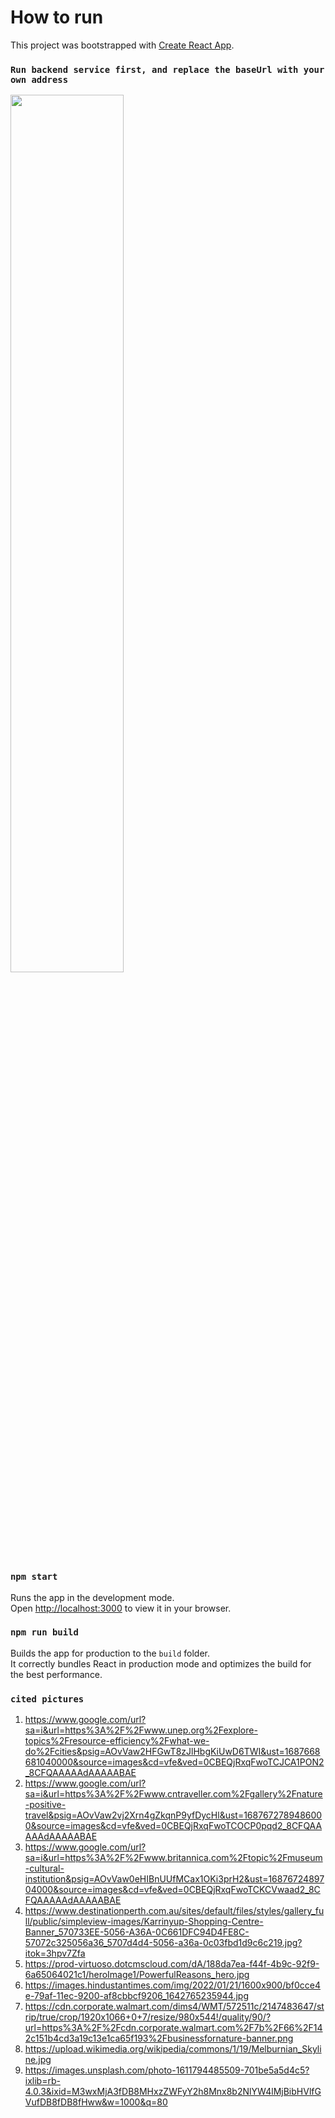 # How to run

This project was bootstrapped with [Create React App](https://github.com/facebook/create-react-app).

### `Run backend service first, and replace the baseUrl with your own address`
<img src=/img/http.jpeg height=60% width=60%/>

### `npm start`
Runs the app in the development mode.\
Open [http://localhost:3000](http://localhost:3000) to view it in your browser.

### `npm run build`

Builds the app for production to the `build` folder.\
It correctly bundles React in production mode and optimizes the build for the best performance.

### `cited pictures`
1. https://www.google.com/url?sa=i&url=https%3A%2F%2Fwww.unep.org%2Fexplore-topics%2Fresource-efficiency%2Fwhat-we-do%2Fcities&psig=AOvVaw2HFGwT8zJlHbgKiUwD6TWI&ust=1687668681040000&source=images&cd=vfe&ved=0CBEQjRxqFwoTCJCA1PON2_8CFQAAAAAdAAAAABAE
2. https://www.google.com/url?sa=i&url=https%3A%2F%2Fwww.cntraveller.com%2Fgallery%2Fnature-positive-travel&psig=AOvVaw2vj2Xrn4gZkqnP9yfDycHl&ust=1687672789486000&source=images&cd=vfe&ved=0CBEQjRxqFwoTCOCP0pqd2_8CFQAAAAAdAAAAABAE
3. https://www.google.com/url?sa=i&url=https%3A%2F%2Fwww.britannica.com%2Ftopic%2Fmuseum-cultural-institution&psig=AOvVaw0eHIBnUUfMCax1OKi3prH2&ust=1687672489704000&source=images&cd=vfe&ved=0CBEQjRxqFwoTCKCVwaad2_8CFQAAAAAdAAAAABAE
4. https://www.destinationperth.com.au/sites/default/files/styles/gallery_full/public/simpleview-images/Karrinyup-Shopping-Centre-Banner_570733EE-5056-A36A-0C661DFC94D4FE8C-57072c325056a36_5707d4d4-5056-a36a-0c03fbd1d9c6c219.jpg?itok=3hpv7Zfa
5. https://prod-virtuoso.dotcmscloud.com/dA/188da7ea-f44f-4b9c-92f9-6a65064021c1/heroImage1/PowerfulReasons_hero.jpg
6. https://images.hindustantimes.com/img/2022/01/21/1600x900/bf0cce4e-79af-11ec-9200-af8cbbcf9206_1642765235944.jpg
7. https://cdn.corporate.walmart.com/dims4/WMT/572511c/2147483647/strip/true/crop/1920x1066+0+7/resize/980x544!/quality/90/?url=https%3A%2F%2Fcdn.corporate.walmart.com%2F7b%2F66%2F142c151b4cd3a19c13e1ca65f193%2Fbusinessfornature-banner.png
8. https://upload.wikimedia.org/wikipedia/commons/1/19/Melburnian_Skyline.jpg
9. https://images.unsplash.com/photo-1611794485509-701be5a5d4c5?ixlib=rb-4.0.3&ixid=M3wxMjA3fDB8MHxzZWFyY2h8Mnx8b2NlYW4lMjBibHVlfGVufDB8fDB8fHww&w=1000&q=80


